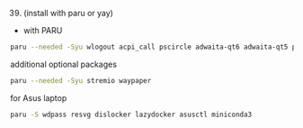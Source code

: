 39.	(install with paru or yay)
- with PARU

```bash
paru --needed -Syu wlogout acpi_call pscircle adwaita-qt6 adwaita-qt5 pacseek jdownloader2 otf-atkinson-hyperlegible-next fluent-icon-theme-git bibata-cursor-theme wordbook keypunch-git nautilus-open-any-terminal
```

additional optional packages
```bash
paru --needed -Syu stremio waypaper
```

for Asus laptop

``` bash
paru -S wdpass resvg dislocker lazydocker asusctl miniconda3
```
